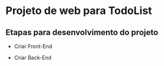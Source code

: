 # Projeto de web para TodoList
## Etapas para desenvolvimento do projeto

- Criar Front-End

- Criar Back-End
